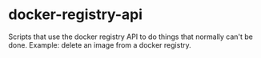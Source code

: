 # docker-registry-api
Scripts that use the docker registry API to do things that normally can't be done. Example: delete an image from a docker registry.
